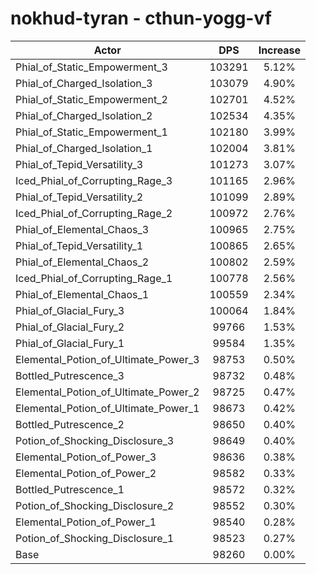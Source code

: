 # nokhud-tyran - cthun-yogg-vf
| Actor | DPS | Increase |
|---|:---:|:---:|
|Phial_of_Static_Empowerment_3|103291|5.12%|
|Phial_of_Charged_Isolation_3|103079|4.90%|
|Phial_of_Static_Empowerment_2|102701|4.52%|
|Phial_of_Charged_Isolation_2|102534|4.35%|
|Phial_of_Static_Empowerment_1|102180|3.99%|
|Phial_of_Charged_Isolation_1|102004|3.81%|
|Phial_of_Tepid_Versatility_3|101273|3.07%|
|Iced_Phial_of_Corrupting_Rage_3|101165|2.96%|
|Phial_of_Tepid_Versatility_2|101099|2.89%|
|Iced_Phial_of_Corrupting_Rage_2|100972|2.76%|
|Phial_of_Elemental_Chaos_3|100965|2.75%|
|Phial_of_Tepid_Versatility_1|100865|2.65%|
|Phial_of_Elemental_Chaos_2|100802|2.59%|
|Iced_Phial_of_Corrupting_Rage_1|100778|2.56%|
|Phial_of_Elemental_Chaos_1|100559|2.34%|
|Phial_of_Glacial_Fury_3|100064|1.84%|
|Phial_of_Glacial_Fury_2|99766|1.53%|
|Phial_of_Glacial_Fury_1|99584|1.35%|
|Elemental_Potion_of_Ultimate_Power_3|98753|0.50%|
|Bottled_Putrescence_3|98732|0.48%|
|Elemental_Potion_of_Ultimate_Power_2|98725|0.47%|
|Elemental_Potion_of_Ultimate_Power_1|98673|0.42%|
|Bottled_Putrescence_2|98650|0.40%|
|Potion_of_Shocking_Disclosure_3|98649|0.40%|
|Elemental_Potion_of_Power_3|98636|0.38%|
|Elemental_Potion_of_Power_2|98582|0.33%|
|Bottled_Putrescence_1|98572|0.32%|
|Potion_of_Shocking_Disclosure_2|98552|0.30%|
|Elemental_Potion_of_Power_1|98540|0.28%|
|Potion_of_Shocking_Disclosure_1|98523|0.27%|
|Base|98260|0.00%|
